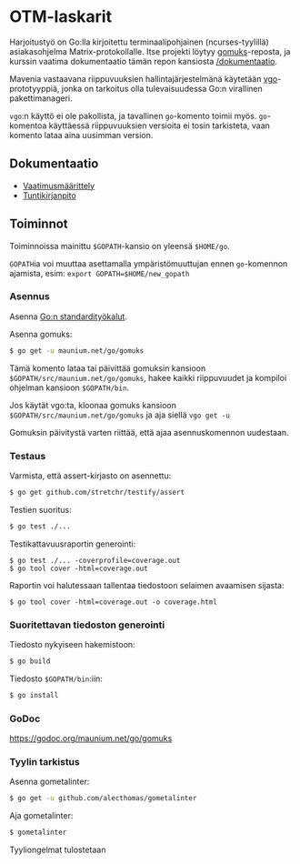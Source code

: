 # OTM-laskarit

Harjoitustyö on Go:lla kirjoitettu terminaalipohjainen (ncurses-tyylillä)
asiakasohjelma Matrix-protokollalle. Itse projekti löytyy [gomuks](https://github.com/tulir/gomuks)-reposta,
ja kurssin vaatima dokumentaatio tämän repon kansiosta [/dokumentaatio](dokumentaatio).

Mavenia vastaavana riippuvuuksien hallintajärjestelmänä käytetään
[vgo](https://github.com/golang/go/wiki/vgo)-prototyyppiä, jonka
on tarkoitus olla tulevaisuudessa Go:n virallinen pakettimanageri.

`vgo`:n käyttö ei ole pakollista, ja tavallinen `go`-komento toimii
myös. `go`-komentoa käyttäessä riippuvuuksien versioita ei tosin
tarkisteta, vaan komento lataa aina uusimman version.

## Dokumentaatio
* [Vaatimusmäärittely](dokumentaatio/vaatimusmäärittely.md)
* [Tuntikirjanpito](dokumentaatio/tuntikirjanpito.md)

## Toiminnot

Toiminnoissa mainittu `$GOPATH`-kansio on yleensä `$HOME/go`.

`GOPATH`ia voi muuttaa asettamalla ympäristömuuttujan ennen `go`-komennon ajamista, esim: `export GOPATH=$HOME/new_gopath`

### Asennus
Asenna [Go:n standardityökalut](https://golang.org/dl/).

Asenna gomuks:
```bash
$ go get -u maunium.net/go/gomuks
```
Tämä komento lataa tai päivittää gomuksin kansioon `$GOPATH/src/maunium.net/go/gomuks`,
hakee kaikki riippuvuudet ja kompiloi ohjelman kansioon `$GOPATH/bin`.

Jos käytät vgo:ta, kloonaa gomuks kansioon `$GOPATH/src/maunium.net/go/gomuks` ja aja siellä `vgo get -u`

Gomuksin päivitystä varten riittää, että ajaa asennuskomennon uudestaan.

### Testaus
Varmista, että assert-kirjasto on asennettu:
```bash
$ go get github.com/stretchr/testify/assert
```

Testien suoritus:
```bash
$ go test ./...
```

Testikattavuusraportin generointi:
```
$ go test ./... -coverprofile=coverage.out
$ go tool cover -html=coverage.out
```

Raportin voi halutessaan tallentaa tiedostoon selaimen avaamisen sijasta:
```
$ go tool cover -html=coverage.out -o coverage.html
```

### Suoritettavan tiedoston generointi
Tiedosto nykyiseen hakemistoon:
```bash
$ go build
```

Tiedosto `$GOPATH/bin`:iin:
```bash
$ go install
```

### GoDoc
https://godoc.org/maunium.net/go/gomuks

### Tyylin tarkistus
Asenna gometalinter:
```bash
$ go get -u github.com/alecthomas/gometalinter
```

Aja gometalinter:
```bash
$ gometalinter
```

Tyyliongelmat tulostetaan